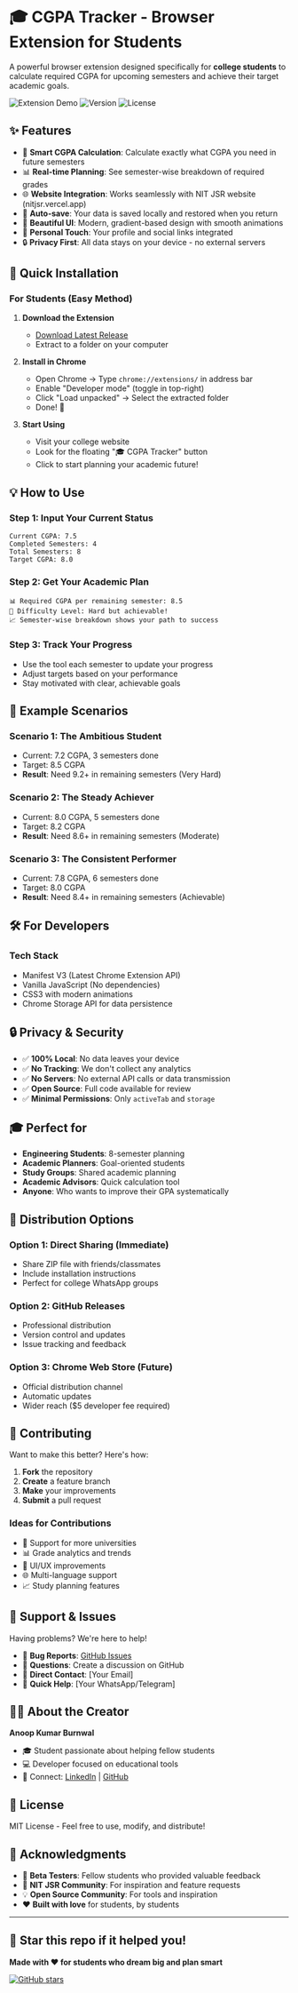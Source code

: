 # 🎓 CGPA Tracker - Browser Extension for Students

A powerful browser extension designed specifically for **college students** to calculate required CGPA for upcoming semesters and achieve their target academic goals.

![Extension Demo](https://img.shields.io/badge/Status-Active-green) ![Version](https://img.shields.io/badge/Version-1.0.0-blue) ![License](https://img.shields.io/badge/License-MIT-yellow)

## ✨ **Features**

- 🎯 **Smart CGPA Calculation**: Calculate exactly what CGPA you need in future semesters
- 📊 **Real-time Planning**: See semester-wise breakdown of required grades
- 🌐 **Website Integration**: Works seamlessly with NIT JSR website (nitjsr.vercel.app)
- 💾 **Auto-save**: Your data is saved locally and restored when you return
- 🎨 **Beautiful UI**: Modern, gradient-based design with smooth animations
- 👤 **Personal Touch**: Your profile and social links integrated
- 🔒 **Privacy First**: All data stays on your device - no external servers

## 🚀 **Quick Installation**

### **For Students (Easy Method)**

1. **Download the Extension**
   - [Download Latest Release](https://github.com/Anoopkr1906/GCPA-Tracker/releases/latest) 
   - Extract to a folder on your computer

2. **Install in Chrome**
   - Open Chrome → Type `chrome://extensions/` in address bar
   - Enable "Developer mode" (toggle in top-right)
   - Click "Load unpacked" → Select the extracted folder
   - Done! 🎉

3. **Start Using**
   - Visit your college website
   - Look for the floating "🎓 CGPA Tracker" button
   - Click to start planning your academic future!

## 💡 **How to Use**

### **Step 1: Input Your Current Status**
```
Current CGPA: 7.5
Completed Semesters: 4
Total Semesters: 8
Target CGPA: 8.0
```

### **Step 2: Get Your Academic Plan**
```
📊 Required CGPA per remaining semester: 8.5
🎯 Difficulty Level: Hard but achievable!
📈 Semester-wise breakdown shows your path to success
```

### **Step 3: Track Your Progress**
- Use the tool each semester to update your progress
- Adjust targets based on your performance
- Stay motivated with clear, achievable goals

## 🎯 **Example Scenarios**

### **Scenario 1: The Ambitious Student**
- Current: 7.2 CGPA, 3 semesters done
- Target: 8.5 CGPA
- **Result**: Need 9.2+ in remaining semesters (Very Hard)

### **Scenario 2: The Steady Achiever**
- Current: 8.0 CGPA, 5 semesters done  
- Target: 8.2 CGPA
- **Result**: Need 8.6+ in remaining semesters (Moderate)

### **Scenario 3: The Consistent Performer**
- Current: 7.8 CGPA, 6 semesters done
- Target: 8.0 CGPA
- **Result**: Need 8.4+ in remaining semesters (Achievable)

## 🛠️ **For Developers**

### **Tech Stack**
- Manifest V3 (Latest Chrome Extension API)
- Vanilla JavaScript (No dependencies)
- CSS3 with modern animations
- Chrome Storage API for data persistence

## 🔒 **Privacy & Security**

- ✅ **100% Local**: No data leaves your device
- ✅ **No Tracking**: We don't collect any analytics
- ✅ **No Servers**: No external API calls or data transmission
- ✅ **Open Source**: Full code available for review
- ✅ **Minimal Permissions**: Only `activeTab` and `storage`

## 🎓 **Perfect for**

- **Engineering Students**: 8-semester planning
- **Academic Planners**: Goal-oriented students
- **Study Groups**: Shared academic planning
- **Academic Advisors**: Quick calculation tool
- **Anyone**: Who wants to improve their GPA systematically

## 📱 **Distribution Options**

### **Option 1: Direct Sharing (Immediate)**
- Share ZIP file with friends/classmates
- Include installation instructions
- Perfect for college WhatsApp groups

### **Option 2: GitHub Releases**
- Professional distribution
- Version control and updates
- Issue tracking and feedback

### **Option 3: Chrome Web Store (Future)**
- Official distribution channel
- Automatic updates
- Wider reach ($5 developer fee required)

## 🤝 **Contributing**

Want to make this better? Here's how:

1. **Fork** the repository
2. **Create** a feature branch
3. **Make** your improvements
4. **Submit** a pull request

### **Ideas for Contributions**
- 📱 Support for more universities
- 📊 Grade analytics and trends
- 🎨 UI/UX improvements
- 🌐 Multi-language support
- 📈 Study planning features

## 🐛 **Support & Issues**

Having problems? We're here to help!

- 🐛 **Bug Reports**: [GitHub Issues](https://github.com/Anoopkr1906/CGPA-Tracker/issues)
- 💬 **Questions**: Create a discussion on GitHub
- 📧 **Direct Contact**: [Your Email]
- 📱 **Quick Help**: [Your WhatsApp/Telegram]

## 👨‍💻 **About the Creator**

**Anoop Kumar Burnwal**
- 🎓 Student passionate about helping fellow students
- 💻 Developer focused on educational tools
- 🔗 Connect: [LinkedIn](https://linkedin.com/in/anoop-kumar-burnwal) | [GitHub](https://github.com/Anoopkr1906)

## 📄 **License**

MIT License - Feel free to use, modify, and distribute!

## 🙏 **Acknowledgments**

- 👥 **Beta Testers**: Fellow students who provided valuable feedback
- 🏫 **NIT JSR Community**: For inspiration and feature requests
- 💡 **Open Source Community**: For tools and inspiration
- ❤️ **Built with love** for students, by students

---

## 🌟 **Star this repo if it helped you!**

**Made with ❤️ for students who dream big and plan smart**

[![GitHub stars](https://img.shields.io/github/stars/Anoopkr1906/CGPA-Tracker?style=social)](https://github.com/Anoopkr1906/CGPA-Tracker)

